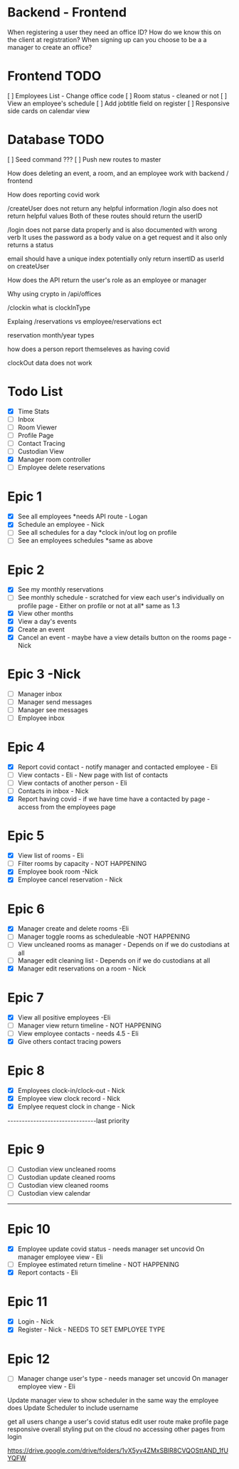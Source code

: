 # Backend - Frontend

When registering a user they need an office ID? How do we know this on the client at registration?
When signing up can you choose to be a a manager to create an office?

# Frontend TODO

[ ] Employees List - Change office code
[ ] Room status - cleaned or not
[ ] View an employee's schedule
[ ] Add jobtitle field on register
[ ] Responsive side cards on calendar view

# Database TODO

[ ] Seed command ???
[ ] Push new routes to master

How does deleting an event, a room, and an employee work with backend / frontend

How does reporting covid work

/createUser does not return any helpful information
/login also does not return helpful values
Both of these routes should return the userID

/login does not parse data properly and is also documented with wrong verb
It uses the password as a body value on a get request and it also only returns a status

email should have a unique index
potentially only return insertID as userId on createUser

How does the API return the user's role as an employee or manager

Why using crypto in /api/offices

/clockin
what is clockInType

Explaing /reservations vs employee/reservations ect

reservation month/year types

how does a person report themseleves as having covid

clockOut data does not work

# Todo List

- [x] Time Stats
- [ ] Inbox
- [ ] Room Viewer
- [ ] Profile Page
- [ ] Contact Tracing
- [ ] Custodian View
- [x] Manager room controller
- [ ] Employee delete reservations

# Epic 1

- [x] See all employees \*needs API route - Logan
- [x] Schedule an employee - Nick
- [ ] See all schedules for a day \*clock in/out log on profile
- [ ] See an employees schedules \*same as above

# Epic 2

- [x] See my monthly reservations
- [ ] See monthly schedule - scratched for view each user's individually on profile page - Either on profile or not at all\* same as 1.3
- [x] View other months
- [x] View a day's events
- [x] Create an event
- [x] Cancel an event - maybe have a view details button on the rooms page - Nick

# Epic 3 -Nick

- [ ] Manager inbox
- [ ] Manager send messages
- [ ] Manager see messages
- [ ] Employee inbox

# Epic 4

- [x] Report covid contact - notify manager and contacted employee - Eli
- [ ] View contacts - Eli - New page with list of contacts
- [ ] View contacts of another person - Eli
- [ ] Contacts in inbox - Nick
- [x] Report having covid - if we have time have a contacted by page - access from the employees page

# Epic 5

- [x] View list of rooms - Eli
- [ ] Filter rooms by capacity - NOT HAPPENING
- [x] Employee book room -Nick
- [x] Employee cancel reservation - Nick

# Epic 6

- [x] Manager create and delete rooms -Eli
- [ ] Manager toggle rooms as scheduleable -NOT HAPPENING
- [ ] View uncleaned rooms as manager - Depends on if we do custodians at all
- [ ] Manager edit cleaning list - Depends on if we do custodians at all
- [x] Manager edit reservations on a room - Nick

# Epic 7

- [x] View all positive employees -Eli
- [ ] Manager view return timeline - NOT HAPPENING
- [ ] View employee contacts - needs 4.5 - Eli
- [x] Give others contact tracing powers

# Epic 8

- [x] Employees clock-in/clock-out - Nick
- [x] Employee view clock record - Nick
- [x] Emplyee request clock in change - Nick

-------------------------------last priority

# Epic 9

- [ ] Custodian view uncleaned rooms
- [ ] Custodian update cleaned rooms
- [ ] Custodian view cleaned rooms
- [ ] Custodian view calendar

---

# Epic 10

- [x] Employee update covid status - needs manager set uncovid On manager employee view - Eli
- [ ] Employee estimated return timeline - NOT HAPPENING
- [x] Report contacts - Eli

# Epic 11

- [x] Login - Nick
- [x] Register - Nick - NEEDS TO SET EMPLOYEE TYPE

# Epic 12

- [ ] Manager change user's type - needs manager set uncovid On manager employee view - Eli

Update manager view to show scheduler in the same way the employee does
Update Scheduler to include username

get all users
change a user's covid status
edit user route
make profile page responsive
overall styling
put on the cloud
no accessing other pages from login

https://drive.google.com/drive/folders/1vX5yv4ZMxSBlR8CVQOSttAND_1fUYQFW
